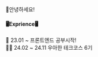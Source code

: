  👏안녕하세요!
<br/>

#### 🖥️Exprience🖥️
🌱 23.01 ~ 프론트엔드 공부시작!    
🤼‍♂️ 24.02 ~ 24.11 우아한 테크코스 6기

<!--
**lurgi/lurgi** is a ✨ _special_ ✨ repository because its `README.md` (this file) appears on your GitHub profile.

Here are some ideas to get you started:

- 🔭 I’m currently working on ...
- 🌱 I’m currently learning ...
- 👯 I’m looking to collaborate on ...
- 🤔 I’m looking for help with ...
- 💬 Ask me about ...
- 📫 How to reach me: ...
- 😄 Pronouns: ...
- ⚡ Fun fact: ...
-->
